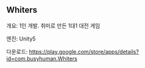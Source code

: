 ## Whiters
개요: 1인 개발. 취미로 만든 1대1 대전 게임

엔진: Unity5

다운로드: https://play.google.com/store/apps/details?id=com.busyhuman.Whiters
